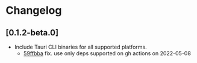# Changelog

## \[0.1.2-beta.0]

- Include Tauri CLI binaries for all supported platforms.
  - [59ffbba](https://github.com/JonasKruckenberg/tauri-build/commit/59ffbba21ce2ad94621365ddf2f848c908e4e2ec) fix. use only deps supported on gh actions on 2022-05-08
